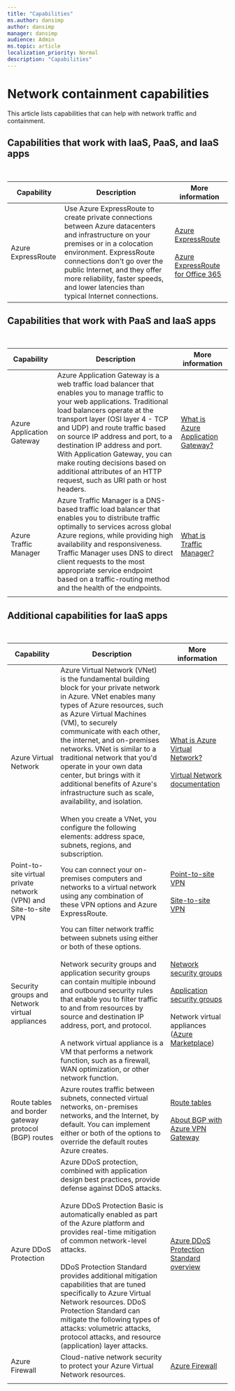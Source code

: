 ```yaml
---
title: "Capabilities"
ms.author: dansimp
author: dansimp
manager: dansimp
audience: Admin
ms.topic: article
localization_priority: Normal
description: "Capabilities"
---
```


# Network containment capabilities

This article lists capabilities that can help with network traffic and containment.


## Capabilities that work with IaaS, PaaS, and IaaS apps
<br>


|Capability  |Description |More information  |
|---------|---------|---------|
|Azure ExpressRoute    |Use Azure ExpressRoute to create private connections between Azure datacenters and infrastructure on your premises or in a colocation environment. ExpressRoute connections don't go over the public Internet, and they offer more reliability, faster speeds, and lower latencies than typical Internet connections.       | [Azure ExpressRoute](https://azure.microsoft.com/services/expressroute/) <br> <br>  [Azure ExpressRoute for Office 365](https://docs.microsoft.com/office365/enterprise/azure-expressroute)      |



## Capabilities that work with PaaS and IaaS apps
<br>

|Capability  |Description |More information  |
|---------|---------|---------|
|Azure Application Gateway    |  Azure Application Gateway is a web traffic load balancer that enables you to manage traffic to your web applications. Traditional load balancers operate at the transport layer (OSI layer 4 - TCP and UDP) and route traffic based on source IP address and port, to a destination IP address and port. With Application Gateway, you can make routing decisions based on additional attributes of an HTTP request, such as URI path or host headers.       |[What is Azure Application Gateway?](https://docs.microsoft.com/azure/application-gateway/overview)      |
|Azure Traffic Manager     |Azure Traffic Manager is a DNS-based traffic load balancer that enables you to distribute traffic optimally to services across global Azure regions, while providing high availability and responsiveness. Traffic Manager uses DNS to direct client requests to the most appropriate service endpoint based on a traffic-routing method and the health of the endpoints.         |[What is Traffic Manager?       ](https://docs.microsoft.com/azure/traffic-manager/traffic-manager-overview)  |
|  |         |         |

## Additional capabilities for IaaS apps
<br>

|Capability  |Description |More information  |
|---------|---------|---------|
|Azure Virtual Network    |  Azure Virtual Network (VNet) is the fundamental building block for your private network in Azure. VNet enables many types of Azure resources, such as Azure Virtual Machines (VM), to securely communicate with each other, the internet, and on-premises networks. VNet is similar to a traditional network that you'd operate in your own data center, but brings with it additional benefits of Azure's infrastructure such as scale, availability, and isolation. <br><br> When you create a VNet, you configure the following elements: address space, subnets, regions, and subscription.  |   [What is Azure Virtual Network?](https://docs.microsoft.com/azure/virtual-network/virtual-networks-overview)  <br> <br> [Virtual Network documentation](https://docs.microsoft.com/azure/virtual-network/)    |
|Point-to-site virtual private network (VPN) and Site-to-site VPN     |  You can connect your on-premises computers and networks to a virtual network using any combination of these VPN options and Azure ExpressRoute.       | [Point-to-site VPN](https://docs.microsoft.com/azure/vpn-gateway/vpn-gateway-about-vpngateways?toc=%2fazure%2fvirtual-network%2ftoc.json#P2S) <br> <br> [Site-to-site VPN ](https://docs.microsoft.com/azure/vpn-gateway/vpn-gateway-about-vpngateways?toc=%2fazure%2fvirtual-network%2ftoc.json#s2smulti)       |
|Security groups and Network virtual appliances |  You can filter network traffic between subnets using either or both of these options. <br><br>Network security groups and application security groups can contain multiple inbound and outbound security rules that enable you to filter traffic to and from resources by source and destination IP address, port, and protocol. <br><br> A network virtual appliance is a VM that performs a network function, such as a firewall, WAN optimization, or other network function.       |[Network security groups](https://docs.microsoft.com/azure/virtual-network/security-overview#network-security-groups) <br><br> [Application security groups](https://docs.microsoft.com/azure/virtual-network/security-overview#application-security-groups) <br><br> Network virtual appliances ([Azure Marketplace](https://azuremarketplace.microsoft.com/marketplace/apps/category/networking?page=1&subcategories=appliances))    |
|Route tables and border gateway protocol (BGP) routes   |Azure routes traffic between subnets, connected virtual networks, on-premises networks, and the Internet, by default. You can implement either or both of the options to override the default routes Azure creates.        |  [Route tables](https://docs.microsoft.com/azure/virtual-network/virtual-networks-udr-overview#user-defined) <br><br> [About BGP with Azure VPN Gateway](https://docs.microsoft.com/azure/vpn-gateway/vpn-gateway-bgp-overview?toc=%2fazure%2fvirtual-network%2ftoc.json)       |
|Azure DDoS Protection    |Azure DDoS protection, combined with application design best practices, provide defense against DDoS attacks. <br><br> Azure DDoS Protection Basic is automatically enabled as part of the Azure platform and provides real-time mitigation of common network-level attacks.<br> <br>DDoS Protection Standard provides additional mitigation capabilities that are tuned specifically to Azure Virtual Network resources. DDoS Protection Standard can mitigate the following types of attacks: volumetric attacks, protocol attacks, and resource (application) layer attacks.  |        [Azure DDoS Protection Standard overview](https://docs.microsoft.com/azure/virtual-network/ddos-protection-overview) |
| Azure Firewall |Cloud-native network security to protect your Azure Virtual Network resources.  |       [Azure Firewall](https://azure.microsoft.com/services/azure-firewall/)  |
|  |         |         |


